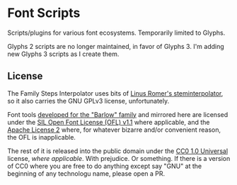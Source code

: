 # Font Scripts

Scripts/plugins for various font ecosystems. Temporarily limited to Glyphs.

Glyphs 2 scripts are no longer maintained, in favor of Glyphs 3. I'm adding new Glyphs 3 scripts as I create them. 

## License

The Family Steps Interpolator uses bits of [Linus Romer's steminterpolator]( https://github.com/linusromer/steminterpolation), so it also carries the GNU GPLv3 license, unfortunately. 

Font tools [developed for the "Barlow" family](https://github.com/jpt/barlow/tree/master/tools) and mirrored here are licensed under the [SIL Open Font License (OFL) v1.1](https://scripts.sil.org/cms/scripts/page.php?item_id=OFL_web) where applicable, and the [Apache License 2](http://www.apache.org/licenses/LICENSE-2.0) where, for whatever bizarre and/or convenient reason, the OFL is inapplicable.

The rest of it is released into the public domain under the [CC0 1.0 Universal](https://creativecommons.org/publicdomain/zero/1.0/) license, _where applicable_. With prejudice. Or something. If there is a version of CC0 where you are free to do anything except say "GNU" at the beginning of any technologu name, please open a PR. 
